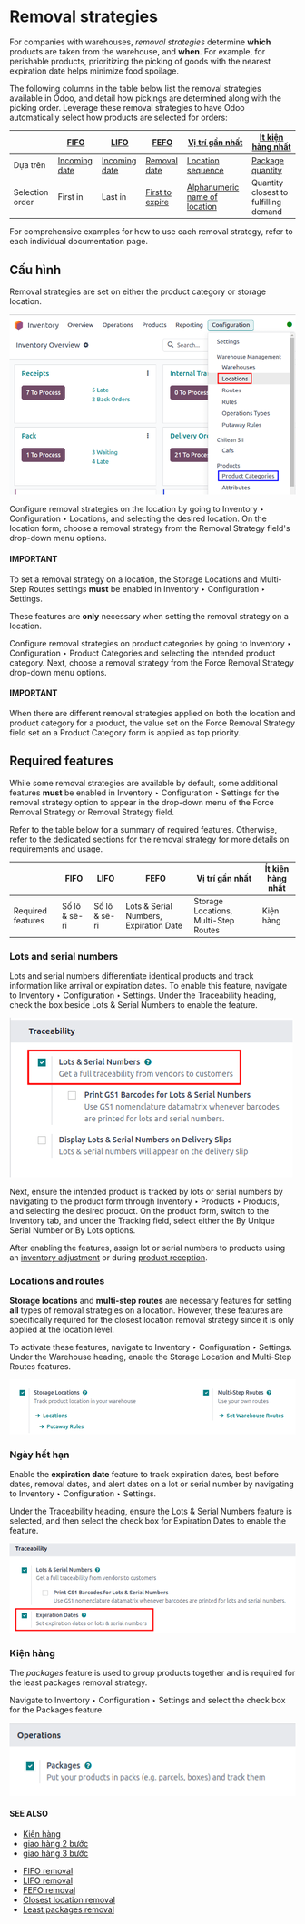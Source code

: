 # Removal strategies

For companies with warehouses, *removal strategies* determine **which** products are taken from the
warehouse, and **when**. For example, for perishable products, prioritizing the picking of goods
with the nearest expiration date helps minimize food spoilage.

The following columns in the table below list the removal strategies available in Odoo, and detail
how pickings are determined along with the picking order. Leverage these removal strategies to have
Odoo automatically select how products are selected for orders:

|                 | [FIFO](removal_strategies/fifo.md)                                                    | [LIFO](removal_strategies/lifo.md)                                                    | [FEFO](removal_strategies/fefo.md)                                                   | [Vị trí gần nhất](removal_strategies/closest_location.md)                                                          | [Ít kiện hàng nhất](removal_strategies/least_packages.md)                                     |
|-----------------|---------------------------------------------------------------------------------------|---------------------------------------------------------------------------------------|--------------------------------------------------------------------------------------|--------------------------------------------------------------------------------------------------------------------|-----------------------------------------------------------------------------------------------|
| Dựa trên        | [Incoming date](removal_strategies/fifo.md#inventory-warehouses-storage-arrival-date) | [Incoming date](removal_strategies/fifo.md#inventory-warehouses-storage-arrival-date) | [Removal date](removal_strategies/fefo.md#inventory-warehouses-storage-removal-date) | [Location sequence](removal_strategies/closest_location.md#inventory-warehouses-storage-sequence)                  | [Package quantity](removal_strategies/least_packages.md#inventory-warehouses-storage-pkg-qty) |
| Selection order | First in                                                                              | Last in                                                                               | [First to expire](removal_strategies/fefo.md#inventory-warehouses-storage-exp-date)  | [Alphanumeric name of location](removal_strategies/closest_location.md#inventory-warehouses-storage-location-name) | Quantity closest to fulfilling demand                                                         |

For comprehensive examples for how to use each removal strategy, refer to each individual
documentation page.

<a id="inventory-warehouses-storage-removal-config"></a>

## Cấu hình

Removal strategies are set on either the product category or storage location.

![Change the Force Removal Strategy for either the Product Categories or Locations.](removal_strategies/navigate-location-category.png)

Configure removal strategies on the location by going to Inventory ‣ Configuration
‣ Locations, and selecting the desired location. On the location form, choose a removal strategy
from the Removal Strategy field's drop-down menu options.

#### IMPORTANT
To set a removal strategy on a location, the Storage Locations and
Multi-Step Routes settings **must** be enabled in Inventory ‣
Configuration ‣ Settings.

These features are **only** necessary when setting the removal strategy on a location.

Configure removal strategies on product categories by going to Inventory ‣
Configuration ‣ Product Categories and selecting the intended product category. Next, choose a
removal strategy from the Force Removal Strategy drop-down menu options.

#### IMPORTANT
When there are different removal strategies applied on both the location and product category for
a product, the value set on the Force Removal Strategy field set on a
Product Category form is applied as top priority.

## Required features

While some removal strategies are available by default, some additional features **must** be enabled
in Inventory ‣ Configuration ‣ Settings for the removal strategy option to
appear in the drop-down menu of the Force Removal Strategy or Removal
Strategy field.

Refer to the table below for a summary of required features. Otherwise, refer to the dedicated
sections for the removal strategy for more details on requirements and usage.

|                   | FIFO          | LIFO          | FEFO                                   | Vị trí gần nhất                      | Ít kiện hàng nhất   |
|-------------------|---------------|---------------|----------------------------------------|--------------------------------------|---------------------|
| Required features | Số lô & sê-ri | Số lô & sê-ri | Lots & Serial Numbers, Expiration Date | Storage Locations, Multi-Step Routes | Kiện hàng           |

<a id="inventory-warehouses-storage-lots-setup"></a>

### Lots and serial numbers

Lots and serial numbers differentiate identical products and track information like arrival or
expiration dates. To enable this feature, navigate to Inventory ‣ Configuration
‣ Settings. Under the Traceability heading, check the box beside Lots &
Serial Numbers to enable the feature.

![Enable lots and serial numbers.](removal_strategies/enable-lots.png)

Next, ensure the intended product is tracked by lots or serial numbers by navigating to the product
form through Inventory ‣ Products ‣ Products, and selecting the desired
product. On the product form, switch to the Inventory tab, and under the
Tracking field, select either the By Unique Serial Number or By
Lots options.

After enabling the features, assign lot or serial numbers to products using an [inventory
adjustment](../warehouses_storage/inventory_management/count_products.md) or during [product
reception](../product_management/product_tracking/lots.md#inventory-product-management-assign-lots).

### Locations and routes

**Storage locations** and **multi-step routes** are necessary features for setting **all** types of
removal strategies on a location. However, these features are specifically required for the closest
location removal strategy since it is only applied at the location level.

To activate these features, navigate to Inventory ‣ Configuration ‣ Settings.
Under the Warehouse heading, enable the Storage Location and
Multi-Step Routes features.

![Enable the locations and route features.](removal_strategies/enable-location.png)

<a id="inventory-warehouses-storage-exp-setup"></a>

### Ngày hết hạn

Enable the **expiration date** feature to track expiration dates, best before dates, removal dates,
and alert dates on a lot or serial number by navigating to Inventory ‣
Configuration ‣ Settings.

Under the Traceability heading, ensure the Lots & Serial Numbers feature is
selected, and then select the check box for Expiration Dates to enable the feature.

![Enable expiration dates feature for FEFO.](removal_strategies/enable-expiration.png)

<a id="inventory-warehouses-storage-pack-setup"></a>

### Kiện hàng

The *packages* feature is used to group products together and is required for the least packages
removal strategy.

Navigate to Inventory ‣ Configuration ‣ Settings and select the check box for
the Packages feature.

![Enable the packages feature.](removal_strategies/enable-pack.png)

#### SEE ALSO
- [Kiện hàng](../product_management/configure/package.md)
- [giao hàng 2 bước](daily_operations/receipts_delivery_two_steps.md)
- [giao hàng 3 bước](daily_operations/delivery_three_steps.md)

* [FIFO removal](removal_strategies/fifo.md)
* [LIFO removal](removal_strategies/lifo.md)
* [FEFO removal](removal_strategies/fefo.md)
* [Closest location removal](removal_strategies/closest_location.md)
* [Least packages removal](removal_strategies/least_packages.md)
